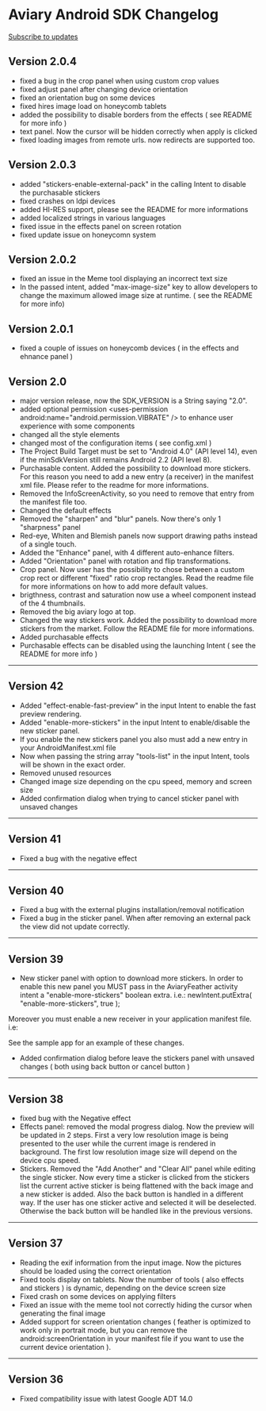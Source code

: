 # Aviary Android SDK Changelog

[Subscribe to updates](https://github.com/AviaryInc/Mobile-Feather-SDK-for-Android/commits/master.atom)

## Version 2.0.4
* fixed a bug in the crop panel when using custom crop values
* fixed adjust panel after changing device orientation
* fixed an orientation bug on some devices
* fixed hires image load on honeycomb tablets
* added the possibility to disable borders from the effects ( see README for more info )
* text panel. Now the cursor will be hidden correctly when apply is clicked
* fixed loading images from remote urls. now redirects are supported too.

## Version 2.0.3
* added "stickers-enable-external-pack" in the calling Intent to disable the purchasable stickers
* fixed crashes on ldpi devices
* added HI-RES support, please see the README for more informations
* added localized strings in various languages
* fixed issue in the effects panel on screen rotation
* fixed update issue on honeycomn system

## Version 2.0.2
* fixed an issue in the Meme tool displaying an incorrect text size
* In the passed intent, added "max-image-size" key to allow developers to change the maximum allowed image size at runtime. ( see the README for more info)

## Version 2.0.1
* fixed a couple of issues on honeycomb devices ( in the effects and ehnance panel )

## Version 2.0
* major version release, now the SDK_VERSION is a String saying "2.0".
* added optional permission &lt;uses-permission android:name="android.permission.VIBRATE" /&gt; to enhance user experience with some components
* changed all the style elements
* changed most of the configuration items ( see config.xml )
* The Project Build Target must be set to "Android 4.0" (API level 14), even if the minSdkVersion still remains Android 2.2 (API level 8).
* Purchasable content. Added the possibility to download more stickers. For this reason you need to add a new entry (a receiver) in the manifest xml file. Please refer to the readme for more informations.
* Removed the InfoScreenActivity, so you need to remove that entry from the manifest file too.
* Changed the default effects
* Removed the "sharpen" and "blur" panels. Now there's only 1 "sharpness" panel
* Red-eye, Whiten and Blemish panels now support drawing paths instead of a single touch.
* Added the "Enhance" panel, with 4 different auto-enhance filters.
* Added "Orientation" panel with rotation and flip transformations.
* Crop panel. Now user has the possibility to chose between a custom crop rect or different "fixed" ratio crop rectangles. Read the readme file for more informations on how to add more default values.
* brigthness, contrast and saturation now use a wheel component instead of the 4 thumbnails.
* Removed the big aviary logo at top.
* Changed the way stickers work. Added the possibility to download more stickers from the market. Follow the README file for more informations.
* Added purchasable effects
* Purchasable effects can be disabled using the launching Intent ( see the README for more info )

---

## Version 42

* Added "effect-enable-fast-preview" in the input Intent to enable the fast preview rendering.
* Added "enable-more-stickers" in the input Intent to enable/disable the new sticker panel.
* If you enable the new stickers panel you also must add a new entry in your AndroidManifest.xml file
* Now when passing the string array "tools-list" in the input Intent, tools will be shown in the exact order.
* Removed unused resources
* Changed image size depending on the cpu speed, memory and screen size
* Added confirmation dialog when trying to cancel sticker panel with unsaved changes

---

## Version 41
* Fixed a bug with the negative effect

---

## Version 40
* Fixed a bug with the external plugins installation/removal notification
* Fixed a bug in the sticker panel. When after removing an external pack the view did not update correctly.

---

## Version 39
* New sticker panel with option to download more stickers. In order to enable this new panel you MUST pass in the AviaryFeather activity intent a "enable-more-stickers" boolean extra. i.e.: 
	newIntent.putExtra( "enable-more-stickers", true );
	
Moreover you must enable a new receiver in your application manifest file. i.e:
		<receiver 
		    android:name="com.aviary.android.feather.receivers.FeatherSystemReceiver" 
		    android:exported="true" 
		    android:process=":feather_system_receiver">
			<intent-filter>
    			<action android:name="android.intent.action.PACKAGE_ADDED" />
    			<action android:name="android.intent.action.PACKAGE_REMOVED" />
    			<action android:name="android.intent.action.PACKAGE_REPLACED" />
    			<data android:scheme="package" />
			</intent-filter>
		</receiver>	
	
See the sample app for an example of these changes.

* Added confirmation dialog before leave the stickers panel with unsaved changes ( both using back button or cancel button )
	
---		

## Version 38
* fixed bug with the Negative effect
* Effects panel: removed the modal progress dialog. Now the preview will be updated in 2 steps. First a very low resolution image is being presented to the user while the current image is rendered in background. The first low resolution image size will depend on the device cpu speed.
* Stickers. Removed the "Add Another" and "Clear All" panel while editing the single sticker. Now every time a sticker is clicked from the stickers list the current active sticker is being flattened with the back image and a new sticker is added. Also the back button is handled in a different way. If the user has one sticker active and selected it will be deselected. Otherwise the back button will be handled like in the previous versions.

---

## Version 37
* Reading the exif information from the input image. Now the pictures should be loaded using the correct orientation
* Fixed tools display on tablets. Now the number of tools ( also effects and stickers ) is dynamic, depending on the device screen size
* Fixed crash on some devices on applying filters
* Fixed an issue with the meme tool not correctly hiding the cursor when generating the final image
* Added support for screen orientation changes ( feather is optimized to work only in portrait mode, but you can remove the android:screenOrientation in
		your manifest file if you want to use the current device orientation ).

---
	
## Version 36
* Fixed compatibility issue with latest Google ADT 14.0
